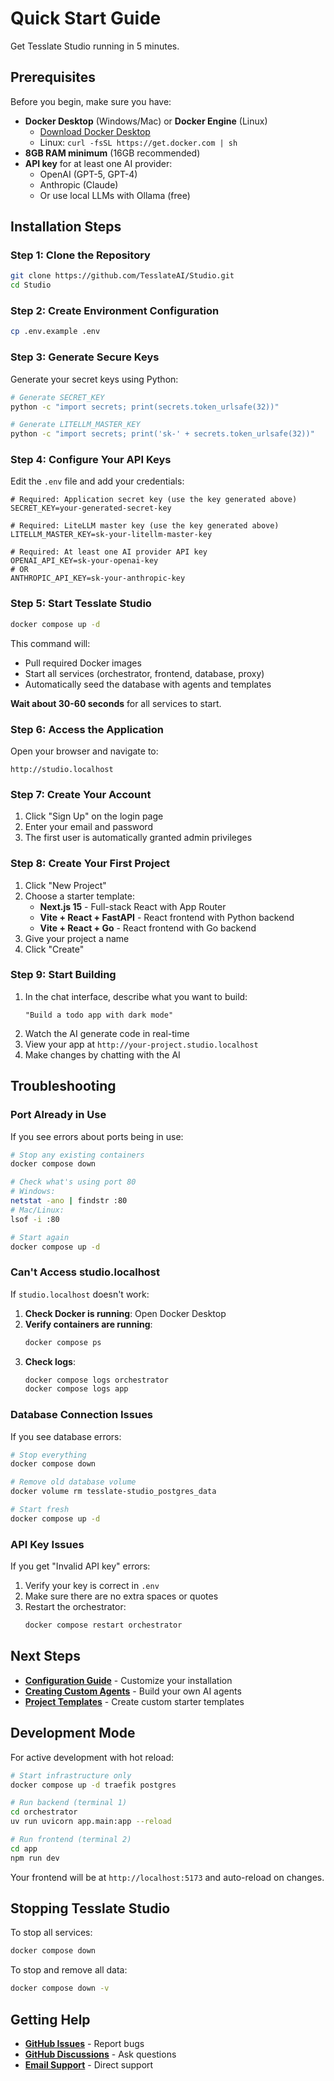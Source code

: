 # Quick Start Guide

Get Tesslate Studio running in 5 minutes.

## Prerequisites

Before you begin, make sure you have:

- **Docker Desktop** (Windows/Mac) or **Docker Engine** (Linux)
  - [Download Docker Desktop](https://www.docker.com/products/docker-desktop/)
  - Linux: `curl -fsSL https://get.docker.com | sh`
- **8GB RAM minimum** (16GB recommended)
- **API key** for at least one AI provider:
  - OpenAI (GPT-5, GPT-4)
  - Anthropic (Claude)
  - Or use local LLMs with Ollama (free)

## Installation Steps

### Step 1: Clone the Repository

```bash
git clone https://github.com/TesslateAI/Studio.git
cd Studio
```

### Step 2: Create Environment Configuration

```bash
cp .env.example .env
```

### Step 3: Generate Secure Keys

Generate your secret keys using Python:

```bash
# Generate SECRET_KEY
python -c "import secrets; print(secrets.token_urlsafe(32))"

# Generate LITELLM_MASTER_KEY
python -c "import secrets; print('sk-' + secrets.token_urlsafe(32))"
```

### Step 4: Configure Your API Keys

Edit the `.env` file and add your credentials:

```env
# Required: Application secret key (use the key generated above)
SECRET_KEY=your-generated-secret-key

# Required: LiteLLM master key (use the key generated above)
LITELLM_MASTER_KEY=sk-your-litellm-master-key

# Required: At least one AI provider API key
OPENAI_API_KEY=sk-your-openai-key
# OR
ANTHROPIC_API_KEY=sk-your-anthropic-key
```

### Step 5: Start Tesslate Studio

```bash
docker compose up -d
```

This command will:
- Pull required Docker images
- Start all services (orchestrator, frontend, database, proxy)
- Automatically seed the database with agents and templates

**Wait about 30-60 seconds** for all services to start.

### Step 6: Access the Application

Open your browser and navigate to:

```
http://studio.localhost
```

### Step 7: Create Your Account

1. Click "Sign Up" on the login page
2. Enter your email and password
3. The first user is automatically granted admin privileges

### Step 8: Create Your First Project

1. Click "New Project"
2. Choose a starter template:
   - **Next.js 15** - Full-stack React with App Router
   - **Vite + React + FastAPI** - React frontend with Python backend
   - **Vite + React + Go** - React frontend with Go backend
3. Give your project a name
4. Click "Create"

### Step 9: Start Building

1. In the chat interface, describe what you want to build:
   ```
   "Build a todo app with dark mode"
   ```
2. Watch the AI generate code in real-time
3. View your app at `http://your-project.studio.localhost`
4. Make changes by chatting with the AI

## Troubleshooting

### Port Already in Use

If you see errors about ports being in use:

```bash
# Stop any existing containers
docker compose down

# Check what's using port 80
# Windows:
netstat -ano | findstr :80
# Mac/Linux:
lsof -i :80

# Start again
docker compose up -d
```

### Can't Access studio.localhost

If `studio.localhost` doesn't work:

1. **Check Docker is running**: Open Docker Desktop
2. **Verify containers are running**:
   ```bash
   docker compose ps
   ```
3. **Check logs**:
   ```bash
   docker compose logs orchestrator
   docker compose logs app
   ```

### Database Connection Issues

If you see database errors:

```bash
# Stop everything
docker compose down

# Remove old database volume
docker volume rm tesslate-studio_postgres_data

# Start fresh
docker compose up -d
```

### API Key Issues

If you get "Invalid API key" errors:

1. Verify your key is correct in `.env`
2. Make sure there are no extra spaces or quotes
3. Restart the orchestrator:
   ```bash
   docker compose restart orchestrator
   ```

## Next Steps

- **[Configuration Guide](configuration.md)** - Customize your installation
- **[Creating Custom Agents](custom-agents.md)** - Build your own AI agents
- **[Project Templates](templates.md)** - Create custom starter templates

## Development Mode

For active development with hot reload:

```bash
# Start infrastructure only
docker compose up -d traefik postgres

# Run backend (terminal 1)
cd orchestrator
uv run uvicorn app.main:app --reload

# Run frontend (terminal 2)
cd app
npm run dev
```

Your frontend will be at `http://localhost:5173` and auto-reload on changes.

## Stopping Tesslate Studio

To stop all services:

```bash
docker compose down
```

To stop and remove all data:

```bash
docker compose down -v
```

## Getting Help

- **[GitHub Issues](https://github.com/TesslateAI/Studio/issues)** - Report bugs
- **[GitHub Discussions](https://github.com/TesslateAI/Studio/discussions)** - Ask questions
- **[Email Support](mailto:support@tesslate.com)** - Direct support
